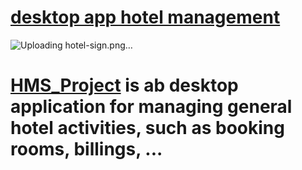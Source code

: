 # [desktop app hotel management](#)


![Uploading hotel-sign.png…]()


# [HMS_Project](#) is ab desktop application for managing general hotel activities, such as booking rooms, billings, ...


